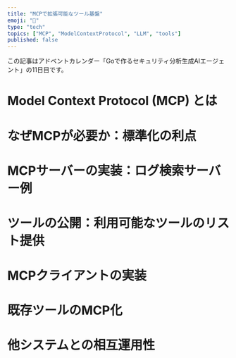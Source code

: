 ```yaml
---
title: "MCPで拡張可能なツール基盤"
emoji: "🤖"
type: "tech"
topics: ["MCP", "ModelContextProtocol", "LLM", "tools"]
published: false
---
```


この記事はアドベントカレンダー「Goで作るセキュリティ分析生成AIエージェント」の11日目です。

# Model Context Protocol (MCP) とは

# なぜMCPが必要か：標準化の利点

# MCPサーバーの実装：ログ検索サーバー例

# ツールの公開：利用可能なツールのリスト提供

# MCPクライアントの実装

# 既存ツールのMCP化

# 他システムとの相互運用性
